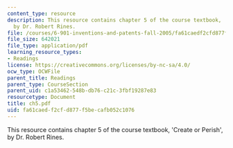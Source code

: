 ```yaml
---
content_type: resource
description: This resource contains chapter 5 of the course textbook, 'Create or Perish',
  by Dr. Robert Rines.
file: /courses/6-901-inventions-and-patents-fall-2005/fa61caedf2cfd877f5becafb052c1076_ch5.pdf
file_size: 642021
file_type: application/pdf
learning_resource_types:
- Readings
license: https://creativecommons.org/licenses/by-nc-sa/4.0/
ocw_type: OCWFile
parent_title: Readings
parent_type: CourseSection
parent_uid: c1a53462-548b-db76-c21c-3fbf19287e83
resourcetype: Document
title: ch5.pdf
uid: fa61caed-f2cf-d877-f5be-cafb052c1076
---
```

This resource contains chapter 5 of the course textbook, 'Create or Perish', by Dr. Robert Rines.